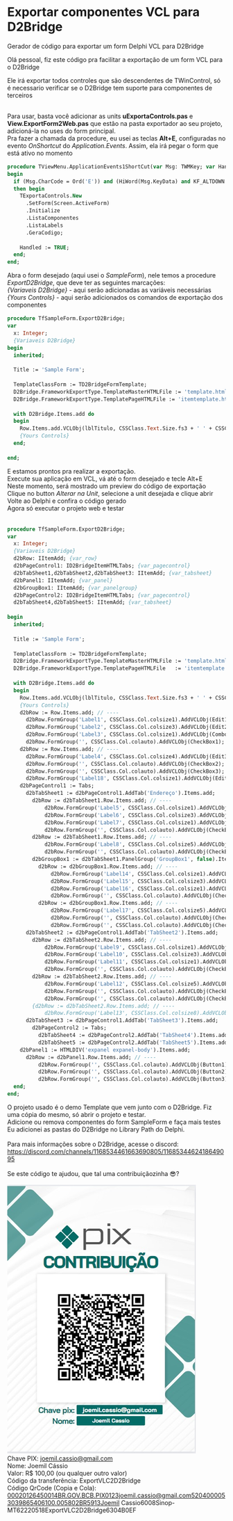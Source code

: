 # Exportar componentes VCL para D2Bridge
Gerador de código para exportar um form Delphi VCL para D2Bridge

Olá pessoal, fiz este código pra facilitar a exportação de um form VCL para o D2Bridge

Ele irá exportar todos controles que são descendentes de TWinControl, só é necessario verificar se o D2Bridge tem suporte para componentes de terceiros<br><br>

Para usar, basta você adicionar as units **uExportaControls.pas** e **View.ExportForm2Web.pas** que estão na pasta exportador ao seu projeto, adicioná-la no uses do form principal.<br> 
Pra fazer a chamada da procedure, eu usei as teclas **Alt+E**, configuradas no evento *OnShortcut* do *Application.Events*.
Assim, ela irá pegar o form que está ativo no momento

```pascal
procedure TViewMenu.ApplicationEvents1ShortCut(var Msg: TWMKey; var Handled: Boolean);
begin
  if (Msg.CharCode = Ord('E')) and (HiWord(Msg.KeyData) and KF_ALTDOWN <> 0)
  then begin
    TExportaControls.New
      .SetForm(Screen.ActiveForm)
      .Initialize
      .ListaComponentes
      .ListaLabels
      .GeraCodigo;

    Handled := TRUE;
  end;
end;

```
Abra o form desejado (aqui usei o *SampleForm*), nele temos a procedure *ExportD2Bridge*, que deve ter as seguintes marcações:<br>
*{Variaveis D2Bridge}* - aqui serão adicionadas as variáveis necessárias<br>
*{Yours Controls}* - aqui serão adicionados os comandos de exportação dos componentes<br>

```pascal
procedure TfSampleForm.ExportD2Bridge;
var
  x: Integer;
  {Variaveis D2Bridge}
begin
  inherited;

  Title := 'Sample Form';

  TemplateClassForm := TD2BridgeFormTemplate;
  D2Bridge.FrameworkExportType.TemplateMasterHTMLFile := 'template.html';
  D2Bridge.FrameworkExportType.TemplatePageHTMLFile := 'itemtemplate.html';

  with D2Bridge.Items.add do
  begin
    Row.Items.add.VCLObj(lblTitulo, CSSClass.Text.Size.fs3 + ' ' + CSSClass.Text.Style.bold);
    {Yours Controls}
  end;

end;
```
E estamos prontos pra realizar a exportação.<br>
Execute sua aplicação em VCL, vá até o form desejado e tecle Alt+E<br>
Neste momento, será mostrado um preview do código de exportação<br>
Clique no button *Alterar na Unit*, selecione a unit desejada e clique abrir<br>
Volte ao Delphi e confira o código gerado<br>
Agora só executar o projeto web e testar<br>
<br>
```pascal
procedure TfSampleForm.ExportD2Bridge;
var
  x: Integer;
  {Variaveis D2Bridge}
  d2bRow: IItemAdd; {var_row}
  d2bPageControl1: ID2BridgeItemHTMLTabs; {var_pagecontrol}
  d2bTabSheet1,d2bTabSheet2,d2bTabSheet3: IItemAdd; {var_tabsheet}
  d2bPanel1: IItemAdd; {var_panel}
  d2bGroupBox1: IItemAdd; {var_panelgroup}
  d2bPageControl2: ID2BridgeItemHTMLTabs; {var_pagecontrol}
  d2bTabSheet4,d2bTabSheet5: IItemAdd; {var_tabsheet}

begin
  inherited;

  Title := 'Sample Form';

  TemplateClassForm := TD2BridgeFormTemplate;
  D2Bridge.FrameworkExportType.TemplateMasterHTMLFile := 'template.html';
  D2Bridge.FrameworkExportType.TemplatePageHTMLFile   := 'itemtemplate.html';

  with D2Bridge.Items.add do
  begin
    Row.Items.add.VCLObj(lblTitulo, CSSClass.Text.Size.fs3 + ' ' + CSSClass.Text.Style.bold);
    {Yours Controls}
    d2bRow := Row.Items.add; // ----
      d2bRow.FormGroup('Label1', CSSClass.Col.colsize1).AddVCLObj(Edit1);
      d2bRow.FormGroup('Label2', CSSClass.Col.colsize3).AddVCLObj(Edit2);
      d2bRow.FormGroup('Label3', CSSClass.Col.colsize1).AddVCLObj(ComboBox1);
      d2bRow.FormGroup('', CSSClass.Col.colauto).AddVCLObj(CheckBox1);
    d2bRow := Row.Items.add; // ----
      d2bRow.FormGroup('Label4', CSSClass.Col.colsize4).AddVCLObj(Edit3);
      d2bRow.FormGroup('', CSSClass.Col.colauto).AddVCLObj(CheckBox2);
      d2bRow.FormGroup('', CSSClass.Col.colauto).AddVCLObj(CheckBox3);
      d2bRow.FormGroup('Label18', CSSClass.Col.colsize1).AddVCLObj(Edit13);
    d2bPageControl1 := Tabs;
      d2bTabSheet1 := d2bPageControl1.AddTab('Endereço').Items.add;
        d2bRow := d2bTabSheet1.Row.Items.add; // ----
            d2bRow.FormGroup('Label5', CSSClass.Col.colsize1).AddVCLObj(Edit4);
            d2bRow.FormGroup('Label6', CSSClass.Col.colsize3).AddVCLObj(Edit5);
            d2bRow.FormGroup('Label7', CSSClass.Col.colsize1).AddVCLObj(ComboBox2);
            d2bRow.FormGroup('', CSSClass.Col.colauto).AddVCLObj(CheckBox4);
        d2bRow := d2bTabSheet1.Row.Items.add; // ----
            d2bRow.FormGroup('Label8', CSSClass.Col.colsize5).AddVCLObj(Edit6);
            d2bRow.FormGroup('', CSSClass.Col.colauto).AddVCLObj(CheckBox5);
        d2bGroupBox1 := d2bTabSheet1.PanelGroup('GroupBox1', false).Items.add;
          d2bRow := d2bGroupBox1.Row.Items.add; // ----
              d2bRow.FormGroup('Label14', CSSClass.Col.colsize1).AddVCLObj(Edit10);
              d2bRow.FormGroup('Label15', CSSClass.Col.colsize3).AddVCLObj(Edit11);
              d2bRow.FormGroup('Label16', CSSClass.Col.colsize1).AddVCLObj(ComboBox4);
              d2bRow.FormGroup('', CSSClass.Col.colauto).AddVCLObj(CheckBox10);
          d2bRow := d2bGroupBox1.Row.Items.add; // ----
              d2bRow.FormGroup('Label17', CSSClass.Col.colsize5).AddVCLObj(Edit12);
              d2bRow.FormGroup('', CSSClass.Col.colauto).AddVCLObj(CheckBox11);
              d2bRow.FormGroup('', CSSClass.Col.colauto).AddVCLObj(CheckBox12);
      d2bTabSheet2 := d2bPageControl1.AddTab('TabSheet2').Items.add;
        d2bRow := d2bTabSheet2.Row.Items.add; // ----
            d2bRow.FormGroup('Label9', CSSClass.Col.colsize1).AddVCLObj(Edit7);
            d2bRow.FormGroup('Label10', CSSClass.Col.colsize3).AddVCLObj(Edit8);
            d2bRow.FormGroup('Label11', CSSClass.Col.colsize1).AddVCLObj(ComboBox3);
            d2bRow.FormGroup('', CSSClass.Col.colauto).AddVCLObj(CheckBox7);
        d2bRow := d2bTabSheet2.Row.Items.add; // ----
            d2bRow.FormGroup('Label12', CSSClass.Col.colsize5).AddVCLObj(Edit9);
            d2bRow.FormGroup('', CSSClass.Col.colauto).AddVCLObj(CheckBox8);
            d2bRow.FormGroup('', CSSClass.Col.colauto).AddVCLObj(CheckBox9);
        {d2bRow := d2bTabSheet2.Row.Items.add; // ----
            d2bRow.FormGroup('Label13', CSSClass.Col.colsize8).AddVCLObj(Memo1);}
      d2bTabSheet3 := d2bPageControl1.AddTab('TabSheet3').Items.add;
        d2bPageControl2 := Tabs;
          d2bTabSheet4 := d2bPageControl2.AddTab('TabSheet4').Items.add;
          d2bTabSheet5 := d2bPageControl2.AddTab('TabSheet5').Items.add;
    d2bPanel1 := HTMLDIV('expanel expanel-body').Items.add;
      d2bRow := d2bPanel1.Row.Items.add; // ----
          d2bRow.FormGroup('', CSSClass.Col.colauto).AddVCLObj(Button1);
          d2bRow.FormGroup('', CSSClass.Col.colauto).AddVCLObj(Button2);
          d2bRow.FormGroup('', CSSClass.Col.colauto).AddVCLObj(Button3);
  end;
end;
```
O projeto usado é o demo Template que vem junto com o D2Bridge. Fiz uma cópia do mesmo, só abrir o projeto e testar.<br>
Adicione ou remova componentes do form SampleForm e faça mais testes<br>
Eu adicionei as pastas do D2Bridge no Library Path do Delphi.<br><br>
Para mais informações sobre o D2Bridge, acesse o discord:<br>
https://discord.com/channels/1168534461663690805/1168534462418649095<br><br>
Se este código te ajudou, que tal uma contribuiçãozinha 😎?<br><br>
<img src="https://github.com/joemilc/sampleweb/blob/main/pix-websample.jpg"><br>
Chave PIX: joemil.cassio@gmail.com<br>
Nome: Joemil Cássio<br>
Valor: R$ 100,00 (ou qualquer outro valor)<br>
Código da transferência: ExportVLC2D2Bridge<br>
Código QrCode (Copia e Cola): 00020126450014BR.GOV.BCB.PIX0123joemil.cassio@gmail.com5204000053039865406100.005802BR5913Joemil Cassio6008Sinop-MT62220518ExportVLC2D2Bridge6304B0EF
